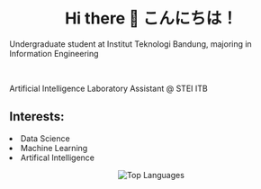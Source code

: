 <h1 align="center">
 Hi there 👋 こんにちは！
</h1>
<p>Undergraduate student at Institut Teknologi Bandung, majoring in Information Engineering</p></br>
<p>Artificial Intelligence Laboratory Assistant @ STEI ITB</p>
<div><h2>Interests:</h2>
<li>
 Data Science
</li>
<li>Machine Learning</li>
<li>Artifical Intelligence</li></div>

<p align="center">
  <img src="https://github-readme-stats.vercel.app/api/top-langs/?username=kirisame-ame&layout=compact&hide=jupyter%20notebook" alt="Top Languages" />
</p>
